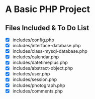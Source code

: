# A Basic PHP Project

## Files Included & To Do List

- [x] includes/config.php
- [x] includes/interface-database.php
- [x] includes/class-mysql-database.php
- [x] includes/calendar.php
- [x] includes/datetimeplus.php
- [x] includes/abstract-object.php
- [x] includes/user.php
- [x] includes/session.php
- [x] includes/photograph.php
- [x] includes/comments.php
